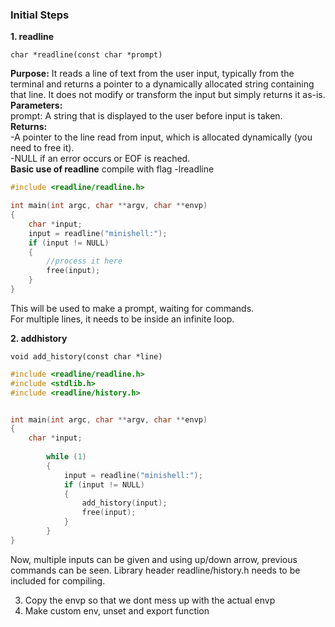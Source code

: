 ### Initial Steps

**1. readline**
```
char *readline(const char *prompt)
```
**Purpose:** It reads a line of text from the user input, typically from the terminal and returns a pointer to a dynamically allocated string containing that line. It does not modify or transform the input but simply returns it as-is.\
**Parameters:**\
prompt: A string that is displayed to the user before input is taken.\
**Returns:**\
-A pointer to the line read from input, which is allocated dynamically (you need to free it).\
-NULL if an error occurs or EOF is reached.\
**Basic use of readline**
compile with flag -lreadline
``` c
#include <readline/readline.h>

int main(int argc, char **argv, char **envp)
{
	char *input;
	input = readline("minishell:");
	if (input != NULL)
	{
		//process it here
		free(input);
	}
}
```
This will be used to make a prompt, waiting for commands.\
For multiple lines, it needs to be inside an infinite loop.

**2. addhistory**
```
void add_history(const char *line)
```
``` c
#include <readline/readline.h>
#include <stdlib.h>
#include <readline/history.h>


int main(int argc, char **argv, char **envp)
{
	char *input;
	
		while (1)
		{
			input = readline("minishell:");
			if (input != NULL)
			{
				add_history(input);
				free(input);
			}	
		}
}
```
Now, multiple inputs can be given and using up/down arrow, previous commands can be seen. Library header readline/history.h needs to be included for compiling.

3. Copy the envp so that we dont mess up with the actual envp
4. Make custom env, unset and export function

